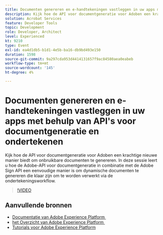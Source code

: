 ```yaml
---
title: Documenten genereren en e-handtekeningen vastleggen in uw apps met behulp van API's voor documentgeneratie en ondertekenen
description: Kijk hoe de API voor documentgeneratie voor Adoben een krachtige nieuwe manier biedt om onbruikbare documenten te genereren. In deze sessie leert u hoe de Adobe-API voor documentgeneratie in combinatie met de Adobe Sign API een eenvoudige manier is om dynamische documenten te genereren die klaar zijn om te worden verwerkt via de ondertekeningsworkflow.
solution: Acrobat Services
feature: Developer Tools
topic: Development
role: Developer, Architect
level: Experienced
kt: 9210
type: Event
exl-id: ea4d1db5-b1d1-4e5b-ba16-db9bd493e150
duration: 1598
source-git-commit: 9a297cda953d4414131657f9ac84580aea0eabeb
workflow-type: tm+mt
source-wordcount: '145'
ht-degree: 4%

---
```


# Documenten genereren en e-handtekeningen vastleggen in uw apps met behulp van API&#39;s voor documentgeneratie en ondertekenen

Kijk hoe de API voor documentgeneratie voor Adoben een krachtige nieuwe manier biedt om onbruikbare documenten te genereren. In deze sessie leert u hoe de Adobe-API voor documentgeneratie in combinatie met de Adobe Sign API een eenvoudige manier is om dynamische documenten te genereren die klaar zijn om te worden verwerkt via de ondertekeningsworkflow.

>[!VIDEO](https://video.tv.adobe.com/v/338094/?quality=12&learn=on&hidetitle=true)

## Aanvullende bronnen

- [&#x200B; Documentatie van Adobe Experience Platform &#x200B;](https://experienceleague.adobe.com/docs/experience-platform.html?lang=nl-NL)
- [&#x200B; het Overzicht van Adobe Experience Platform &#x200B;](https://experienceleague.adobe.com/docs/experience-platform/landing/home.html?lang=nl-NL)
- [Tutorials voor Adobe Experience Platform](https://experienceleague.adobe.com/docs/platform-learn/tutorials/overview.html?lang=nl)

